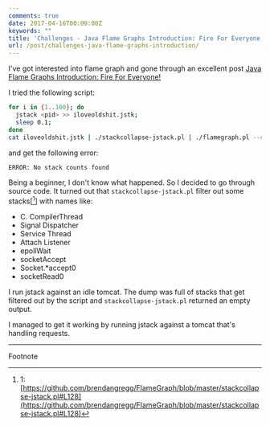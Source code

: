 ```yaml
---
comments: true
date: 2017-04-16T00:00:00Z
keywords: ""
title: 'Challenges - Java Flame Graphs Introduction: Fire For Everyone!'
url: /post/challenges-java-flame-graphs-introduction/
---
```


I've got interested into flame graph and gone through an excellent post [Java Flame Graphs Introduction: Fire For Everyone!](http://psy-lob-saw.blogspot.com/2017/02/flamegraphs-intro-fire-for-everyone.html)

I tried the following script:
```bash
for i in {1..100}; do
  jstack <pid> >> iloveoldshit.jstk;
  sleep 0.1;
done
cat iloveoldshit.jstk | ./stackcollapse-jstack.pl | ./flamegraph.pl --color=green > jstack-flames.svg
```
and get the following error:
```bash
ERROR: No stack counts found
```

Being a beginner, I don't know what happened. So I decided to go through source code. It turned out that `stackcollapse-jstack.pl` filter out some stacks[[^1]] with names like:

- C. CompilerThread
- Signal Dispatcher
- Service Thread
- Attach Listener
- epollWait
- socketAccept
- Socket.*accept0
- socketRead0

I run jstack against an idle tomcat. The dump was full of stacks that get filtered out by the script and `stackcollapse-jstack.pl` returned an empty output.

I managed to get it working by running jstack against a tomcat that's handling requests.

---
Footnote

[^1]: 1:[https://github.com/brendangregg/FlameGraph/blob/master/stackcollapse-jstack.pl#L128](https://github.com/brendangregg/FlameGraph/blob/master/stackcollapse-jstack.pl#L128)
